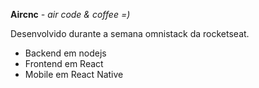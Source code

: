 **Aircnc** *- air code & coffee =)*

Desenvolvido durante a semana omnistack da rocketseat.

* Backend em nodejs
* Frontend em React
* Mobile em React Native
